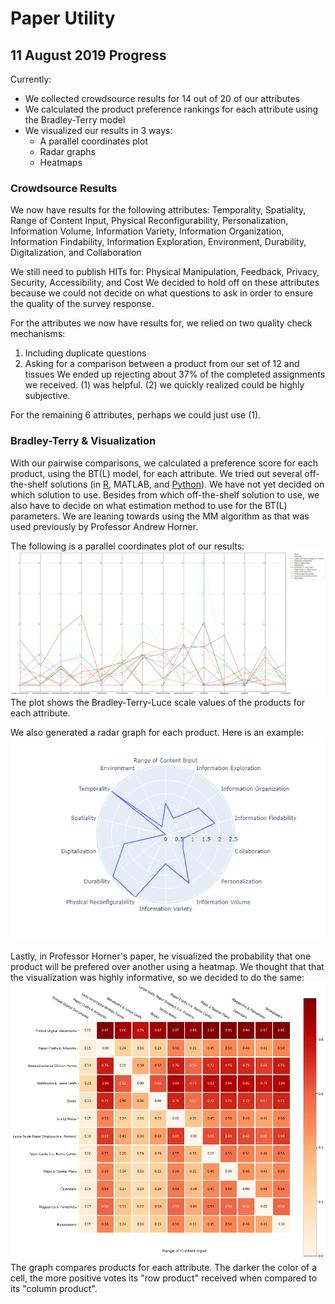 # Paper Utility
## 11 August 2019 Progress 
Currently:
* We collected crowdsource results for 14 out of 20 of our attributes
* We calculated the product preference rankings for each attribute using the Bradley-Terry model
* We visualized our results in 3 ways: 
  * A parallel coordinates plot
  * Radar graphs
  * Heatmaps
### Crowdsource Results
We now have results for the following attributes: Temporality, Spatiality, Range of Content Input, Physical Reconfigurability, Personalization, Information Volume, Information Variety, Information Organization, Information Findability, Information Exploration, Environment, Durability, Digitalization, and Collaboration

We still need to publish HITs for: Physical Manipulation, Feedback, Privacy, Security, Accessibility, and Cost
We decided to hold off on these attributes because we could not decide on what questions to ask in order to ensure the quality of the survey response. 

For the attributes we now have results for, we relied on two quality check mechanisms: 
1. Including duplicate questions 
2. Asking for a comparison between a product from our set of 12 and tissues
We ended up rejecting about 37% of the completed assignments we received. (1) was helpful. (2) we quickly realized could be highly subjective. 

For the remaining 6 attributes, perhaps we could just use (1). 
### Bradley-Terry & Visualization 
With our pairwise comparisons, we calculated a preference score for each product, using the BT(L) model, for each attribute. We tried out several off-the-shelf solutions (in [R](https://github.com/hturner/BradleyTerry2), MATLAB, and [Python](http://choix.lum.li/en/latest/index.html)). We have not yet decided on which solution to use. Besides from which off-the-shelf solution to use, we also have to decide on what estimation method to use for the BT(L) parameters. We are leaning towards using the MM algorithm as that was used previously by Professor Andrew Horner. 

The following is a parallel coordinates plot of our results: 
![Parallel Coordinates Plot](https://raw.githubusercontent.com/ycheng14799/PaperUtility/master/ParallelCoordinatesPlot.png)
The plot shows the Bradley-Terry-Luce scale values of the products for each attribute.

We also generated a radar graph for each product. Here is an example: 
![Radar Chart](https://raw.githubusercontent.com/ycheng14799/PaperUtility/master/Semi-structuredRadarExample.png)

Lastly, in Professor Horner's paper, he visualized the probability that one product will be prefered over another using a heatmap. We thought that that the visualization was highly informative, so we decided to do the same: 
![Heatmap](https://raw.githubusercontent.com/ycheng14799/PaperUtility/master/heatmapExample.png)
The graph compares products for each attribute. The darker the color of a cell, the more positive votes its "row product" received when compared to its "column product". 


